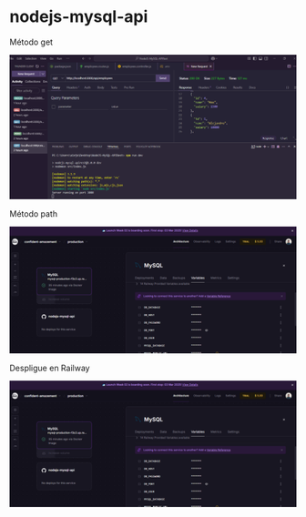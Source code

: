 # nodejs-mysql-api

Método get

![rutas](imagenes/imagen1.PNG)

Método path

![rutas](imagenes/imagen2.PNG)

Despligue en Railway

![rutas](imagenes/imagen2.PNG)
